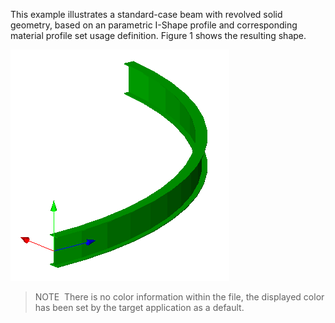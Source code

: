 This example illustrates a standard-case beam with revolved solid geometry, based on an parametric I-Shape profile and corresponding material profile set usage definition. Figure 1 shows the resulting shape.

!["Beam Curved Revolved Solid"](../../../../figures/examples/beam_curved_revolved-solid_design-handover-view_shaded.png "Figure 1 &mdash; Beam with revolution and parametric profile definition.")

> NOTE&nbsp; There is no color information within the file, the displayed color has been set by the target application as a default.